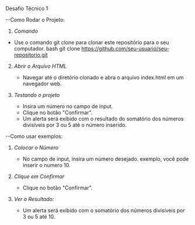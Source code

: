 Desafio Técnico 1

 --Como Rodar o Projeto:
 1. *Comando*
   - Use o comando git clone para clonar este repositório para o seu computador.
     bash
     git clone https://github.com/seu-usuario/seu-repositorio.git
     
2. *Abrir o Arquivo HTML*
   - Navegar até o diretório clonado e abra o arquivo index.html em um navegador web.

3. *Testando o projeto*
   - Insira um número no campo de input.
   - Clique no botão "Confirmar".
   - Um alerta será exibido com o resultado do somatório dos números divisíveis por 3 ou 5 até o número inserido.


--Como usar exemplos:

1. *Colocar o Número*
   - No campo de input, insira um número desejado.  exemplo, você pode inserir o numero 10.

2. *Clique em Confirmar*
   - Clique no botão "Confirmar".

3. *Ver o Resultado:*
   - Um alerta será exibido com o somatório dos números divisíveis por 3 ou 5 até 10.
